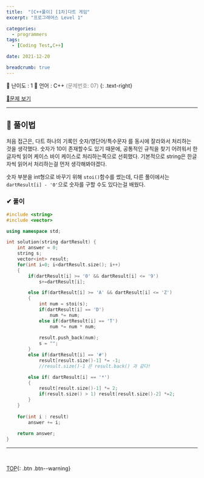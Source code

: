 ```yaml
---
title:  "[C++풀이] [1차]다트 게임"
excerpt: "프로그래머스 Level 1"

categories:
  - programmers
tags:
  - [Coding Test,C++]

date: 2021-12-20

breadcrumb: true
---
```


<div class="notice--warning" markdown=1>
 <span>📄 난이도 : 1      </span> 
 <span>📄 언어 : C++  </span> 
 <span style ="color:gray;">(문제번호: 07)</span> {: .text-right}
 </div>
 
 [📂문제 보기](https://programmers.co.kr/learn/courses/30/lessons/17682?language=cpp) 

***
##  🔶 풀이법
처음 접근은, 다트 하나의 기록인 숫자/영단어/특수문자 를 동시에 잘라와서 처리하는 것을 생각했다. 
숫자가 10이 존재할수도 있기 때문에, 공통적인 규칙을 찾기 어려워서 한글자씩 읽어 케이스 바이 케이스로 처리하는쪽으로 선회했다.
기본적으로 string은 한글자씩 읽어서 처리하는걸 먼저 생각해봐야겠다.   

숫자 부분을 int형으로 바꾸기 위해 `stoi()`함수를 썼는데, 다른 풀이에서는 `dartResult[i] - '0'`으로 숫자를 구할 수도 있다는걸 배웠다.

### ✔ 풀이

```c++
#include <string>
#include <vector>

using namespace std;

int solution(string dartResult) {
    int answer = 0;
    string s;
    vector<int> result;
    for(int i=0; i<dartResult.size(); i++)
    {
        if(dartResult[i] >= '0' && dartResult[i] <= '9')
            s+=dartResult[i];

        else if(dartResult[i] >= 'A' && dartResult[i] <= 'Z')
        {
            int num = stoi(s);
            if(dartResult[i] == 'D')
                num *= num;
            else if(dartResult[i] == 'T')
                num *= num * num;
            
            result.push_back(num);
            s = "";
        }
        else if(dartResult[i] == '#')
            result[result.size()-1] *= -1;
            //result.size()-1 은 result.back() 과 같다!

        else if( dartResult[i] == '*')
        {
            result[result.size()-1] *= 2;
            if(result.size() > 1) result[result.size()-2] *=2;
        }
    }
    
    for(int i : result)
        answer += i;
    
    return answer;
}

```
--- 
<br>


[TOP](#){: .btn .btn--warning}